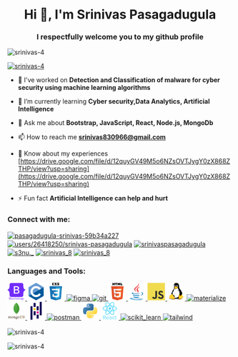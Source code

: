 <h1 align="center">Hi 👋, I'm Srinivas Pasagadugula</h1>
<h3 align="center">I respectfully welcome you to my github profile</h3>

<p align="left"> <img src="https://komarev.com/ghpvc/?username=srinivas-4&label=Profile%20views&color=0e75b6&style=flat" alt="srinivas-4" /> </p>

<p align="left"> <a href="https://github.com/ryo-ma/github-profile-trophy"><img src="https://github-profile-trophy.vercel.app/?username=srinivas-4" alt="srinivas-4" /></a> </p>

- 🔭 I've worked on **Detection and Classification of malware for cyber security using machine learning algorithms**

- 🌱 I’m currently learning **Cyber security,Data Analytics, Artificial Intelligence**

- 💬 Ask me about **Bootstrap, JavaScript, React, Node.js, MongoDb**

- 📫 How to reach me **srinivas830966@gmail.com**

- 📄 Know about my experiences [https://drive.google.com/file/d/12quyGV49M5o6NZsOVTJygY0zX868ZTHP/view?usp=sharing](https://drive.google.com/file/d/12quyGV49M5o6NZsOVTJygY0zX868ZTHP/view?usp=sharing)

- ⚡ Fun fact **Artificial Intelligence can help and hurt**

<h3 align="left">Connect with me:</h3>
<p align="left">
<a href="https://linkedin.com/in/pasagadugula-srinivas-59b34a227" target="blank"><img align="center" src="https://raw.githubusercontent.com/rahuldkjain/github-profile-readme-generator/master/src/images/icons/Social/linked-in-alt.svg" alt="pasagadugula-srinivas-59b34a227" height="30" width="40" /></a>
<a href="https://stackoverflow.com/users/users/26418250/srinivas-pasagadugula" target="blank"><img align="center" src="https://raw.githubusercontent.com/rahuldkjain/github-profile-readme-generator/master/src/images/icons/Social/stack-overflow.svg" alt="users/26418250/srinivas-pasagadugula" height="30" width="40" /></a>
<a href="https://kaggle.com/srinivaspasagadugula" target="blank"><img align="center" src="https://raw.githubusercontent.com/rahuldkjain/github-profile-readme-generator/master/src/images/icons/Social/kaggle.svg" alt="srinivaspasagadugula" height="30" width="40" /></a>
<a href="https://instagram.com/s3nu._" target="blank"><img align="center" src="https://raw.githubusercontent.com/rahuldkjain/github-profile-readme-generator/master/src/images/icons/Social/instagram.svg" alt="s3nu._" height="30" width="40" /></a>
<a href="https://www.codechef.com/users/srinivas_8" target="blank"><img align="center" src="https://cdn.jsdelivr.net/npm/simple-icons@3.1.0/icons/codechef.svg" alt="srinivas_8" height="30" width="40" /></a>
<a href="https://www.leetcode.com/srinivas_8" target="blank"><img align="center" src="https://raw.githubusercontent.com/rahuldkjain/github-profile-readme-generator/master/src/images/icons/Social/leet-code.svg" alt="srinivas_8" height="30" width="40" /></a>
</p>

<h3 align="left">Languages and Tools:</h3>
<p align="left"> <a href="https://getbootstrap.com" target="_blank" rel="noreferrer"> <img src="https://raw.githubusercontent.com/devicons/devicon/master/icons/bootstrap/bootstrap-plain-wordmark.svg" alt="bootstrap" width="40" height="40"/> </a> <a href="https://www.cprogramming.com/" target="_blank" rel="noreferrer"> <img src="https://raw.githubusercontent.com/devicons/devicon/master/icons/c/c-original.svg" alt="c" width="40" height="40"/> </a> <a href="https://www.w3schools.com/css/" target="_blank" rel="noreferrer"> <img src="https://raw.githubusercontent.com/devicons/devicon/master/icons/css3/css3-original-wordmark.svg" alt="css3" width="40" height="40"/> </a> <a href="https://www.figma.com/" target="_blank" rel="noreferrer"> <img src="https://www.vectorlogo.zone/logos/figma/figma-icon.svg" alt="figma" width="40" height="40"/> </a> <a href="https://git-scm.com/" target="_blank" rel="noreferrer"> <img src="https://www.vectorlogo.zone/logos/git-scm/git-scm-icon.svg" alt="git" width="40" height="40"/> </a> <a href="https://www.w3.org/html/" target="_blank" rel="noreferrer"> <img src="https://raw.githubusercontent.com/devicons/devicon/master/icons/html5/html5-original-wordmark.svg" alt="html5" width="40" height="40"/> </a> <a href="https://www.java.com" target="_blank" rel="noreferrer"> <img src="https://raw.githubusercontent.com/devicons/devicon/master/icons/java/java-original.svg" alt="java" width="40" height="40"/> </a> <a href="https://developer.mozilla.org/en-US/docs/Web/JavaScript" target="_blank" rel="noreferrer"> <img src="https://raw.githubusercontent.com/devicons/devicon/master/icons/javascript/javascript-original.svg" alt="javascript" width="40" height="40"/> </a> <a href="https://www.linux.org/" target="_blank" rel="noreferrer"> <img src="https://raw.githubusercontent.com/devicons/devicon/master/icons/linux/linux-original.svg" alt="linux" width="40" height="40"/> </a> <a href="https://materializecss.com/" target="_blank" rel="noreferrer"> <img src="https://raw.githubusercontent.com/prplx/svg-logos/5585531d45d294869c4eaab4d7cf2e9c167710a9/svg/materialize.svg" alt="materialize" width="40" height="40"/> </a> <a href="https://www.mongodb.com/" target="_blank" rel="noreferrer"> <img src="https://raw.githubusercontent.com/devicons/devicon/master/icons/mongodb/mongodb-original-wordmark.svg" alt="mongodb" width="40" height="40"/> </a> <a href="https://pandas.pydata.org/" target="_blank" rel="noreferrer"> <img src="https://raw.githubusercontent.com/devicons/devicon/2ae2a900d2f041da66e950e4d48052658d850630/icons/pandas/pandas-original.svg" alt="pandas" width="40" height="40"/> </a> <a href="https://postman.com" target="_blank" rel="noreferrer"> <img src="https://www.vectorlogo.zone/logos/getpostman/getpostman-icon.svg" alt="postman" width="40" height="40"/> </a> <a href="https://www.python.org" target="_blank" rel="noreferrer"> <img src="https://raw.githubusercontent.com/devicons/devicon/master/icons/python/python-original.svg" alt="python" width="40" height="40"/> </a> <a href="https://reactjs.org/" target="_blank" rel="noreferrer"> <img src="https://raw.githubusercontent.com/devicons/devicon/master/icons/react/react-original-wordmark.svg" alt="react" width="40" height="40"/> </a> <a href="https://scikit-learn.org/" target="_blank" rel="noreferrer"> <img src="https://upload.wikimedia.org/wikipedia/commons/0/05/Scikit_learn_logo_small.svg" alt="scikit_learn" width="40" height="40"/> </a> <a href="https://tailwindcss.com/" target="_blank" rel="noreferrer"> <img src="https://www.vectorlogo.zone/logos/tailwindcss/tailwindcss-icon.svg" alt="tailwind" width="40" height="40"/> </a> </p>

<p><img align="center" src="https://github-readme-stats.vercel.app/api/top-langs?username=srinivas-4&show_icons=true&locale=en&layout=compact" alt="srinivas-4" /></p>

<p><img align="center" src="https://github-readme-streak-stats.herokuapp.com/?user=srinivas-4&" alt="srinivas-4" /></p>
